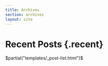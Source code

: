 ```yaml
---
title: Archives
section: archives
layout: site
---
```


# Recent Posts {.recent}

$partial("templates/_post-list.html")$
